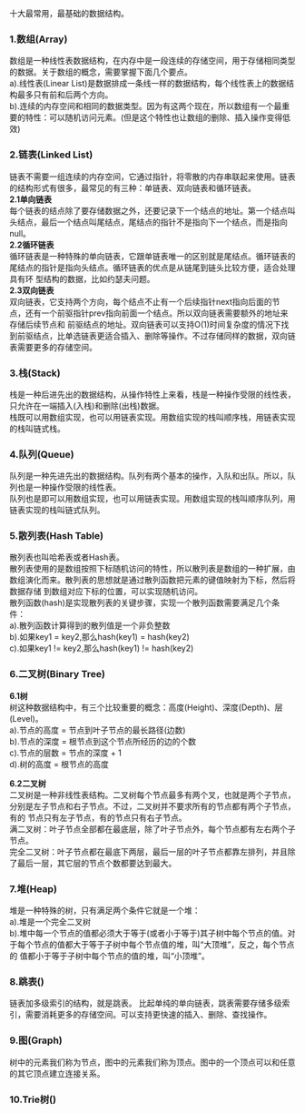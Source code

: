 十大最常用，最基础的数据结构。

### 1.数组(Array)
数组是一种线性表数据结构，在内存中是一段连续的存储空间，用于存储相同类型的数据。关于数组的概念，需要掌握下面几个要点。<br/>
a).线性表(Linear List)是数据排成一条线一样的数据结构，每个线性表上的数据结构最多只有前和后两个方向。<br/>
b).连续的内存空间和相同的数据类型。因为有这两个现在，所以数组有一个最重要的特性：可以随机访问元素。(但是这个特性也让数组的删除、插入操作变得低效)

### 2.链表(Linked List)
链表不需要一组连续的内存空间，它通过指针，将零散的内存串联起来使用。链表的结构形式有很多，最常见的有三种：单链表、双向链表和循环链表。<br/>
**2.1单向链表**<br/>
每个链表的结点除了要存储数据之外，还要记录下一个结点的地址。第一个结点叫头结点，最后一个结点叫尾结点，尾结点的指针不是指向下一个结点，而是指向null。<br/>
**2.2循环链表**<br/>
循环链表是一种特殊的单向链表，它跟单链表唯一的区别就是尾结点。循环链表的尾结点的指针是指向头结点。循环链表的优点是从链尾到链头比较方便，适合处理具有环
型结构的数据，比如约瑟夫问题。<br/>
**2.3双向链表**<br/>
双向链表，它支持两个方向，每个结点不止有一个后续指针next指向后面的节点，还有一个前驱指针prev指向前面一个结点。所以双向链表需要额外的地址来存储后续节点和
前驱结点的地址。双向链表可以支持O(1)时间复杂度的情况下找到前驱结点，比单选链表更适合插入、删除等操作。不过存储同样的数据，双向链表需要更多的存储空间。

### 3.栈(Stack)
栈是一种后进先出的数据结构，从操作特性上来看，栈是一种操作受限的线性表，只允许在一端插入(入栈)和删除(出栈)数据。<br/>
栈既可以用数组实现，也可以用链表实现。用数组实现的栈叫顺序栈，用链表实现的栈叫链式栈。

### 4.队列(Queue)
队列是一种先进先出的数据结构。队列有两个基本的操作，入队和出队。所以，队列也是一种操作受限的线性表。<br/>
队列也是即可以用数组实现，也可以用链表实现。用数组实现的栈叫顺序队列，用链表实现的栈叫链式队列。<br/>

### 5.散列表(Hash Table)
散列表也叫哈希表或者Hash表。<br/>
散列表使用的是数组按照下标随机访问的特性，所以散列表是数组的一种扩展，由数组演化而来。散列表的思想就是通过散列函数把元素的键值映射为下标，然后将数据存储
到数组对应下标的位置，可以实现随机访问。<br/>
散列函数(hash)是实现散列表的关键步骤，实现一个散列函数需要满足几个条件：<br/>
a).散列函数计算得到的散列值是一个非负整数<br/>
b).如果key1 = key2,那么hash(key1) = hash(key2)<br/>
c).如果key1 != key2,那么hash(key1) != hash(key2)<br/>

### 6.二叉树(Binary Tree)
**6.1树**<br/>
树这种数据结构中，有三个比较重要的概念：高度(Height)、深度(Depth)、层(Level)。<br/>
a).节点的高度 = 节点到叶子节点的最长路径(边数)<br/>
b).节点的深度 = 根节点到这个节点所经历的边的个数<br/>
c).节点的层数 = 节点的深度 + 1<br/>
d).树的高度 = 根节点的高度<br/>

**6.2二叉树**<br/>
二叉树是一种非线性表结构。二叉树每个节点最多有两个叉，也就是两个子节点，分别是左子节点和右子节点。不过，二叉树并不要求所有的节点都有两个子节点，有的
节点只有左子节点，有的节点只有右子节点。<br/>
满二叉树：叶子节点全部都在最底层，除了叶子节点外，每个节点都有左右两个子节点。<br/>
完全二叉树：叶子节点都在最底下两层，最后一层的叶子节点都靠左排列，并且除了最后一层，其它层的节点个数都要达到最大。<br/>

### 7.堆(Heap)
堆是一种特殊的树，只有满足两个条件它就是一个堆：<br/>
a).堆是一个完全二叉树<br/>
b).堆中每一个节点的值都必须大于等于(或者小于等于)其子树中每个节点的值。对于每个节点的值都大于等于子树中每个节点值的堆，叫“大顶堆”，反之，每个节点的
值都小于等于子树中每个节点的值的堆，叫“小顶堆”。<br/>

### 8.跳表()
链表加多级索引的结构，就是跳表。
比起单纯的单向链表，跳表需要存储多级索引，需要消耗更多的存储空间。可以支持更快速的插入、删除、查找操作。

### 9.图(Graph)
树中的元素我们称为节点，图中的元素我们称为顶点。图中的一个顶点可以和任意的其它顶点建立连接关系。

### 10.Trie树()
